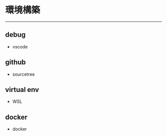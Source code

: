 # 環境構築



----------------------------------------------------------------------------

## debug

- vscode

## github

- sourcetree

## virtual env

- WSL

## docker

- docker

